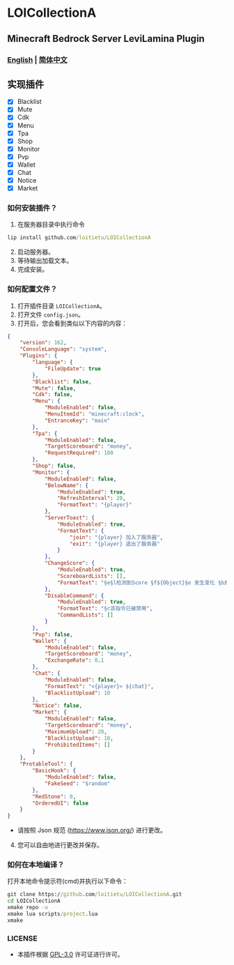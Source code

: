 # LOICollectionA
## Minecraft Bedrock Server LeviLamina Plugin

### [English](README.md) | [简体中文](README.zh.md)

## 实现插件
- [x] Blacklist
- [x] Mute
- [x] Cdk
- [x] Menu
- [x] Tpa
- [x] Shop
- [x] Monitor
- [x] Pvp
- [x] Wallet
- [x] Chat
- [x] Notice
- [x] Market

### 如何安装插件？
1. 在服务器目录中执行命令
```cmd
lip install github.com/loitietu/LOICollectionA
```
2. 启动服务器。
3. 等待输出加载文本。
4. 完成安装。

### 如何配置文件？
1. 打开插件目录 `LOICollectionA`。
2. 打开文件 `config.json`。
3. 打开后，您会看到类似以下内容的内容：
```json
{
    "version": 162,
    "ConsoleLanguage": "system",
    "Plugins": {
        "language": {
            "FileUpdate": true
        },
        "Blacklist": false,
        "Mute": false, 
        "Cdk": false,
        "Menu": {
            "ModuleEnabled": false,
            "MenuItemId": "minecraft:clock",
            "EntranceKey": "main"
        },
        "Tpa": {
            "ModuleEnabled": false,
            "TargetScoreboard": "money",
            "RequestRequired": 100
        },
        "Shop": false,
        "Monitor": {
            "ModuleEnabled": false,
            "BelowName": {
                "ModuleEnabled": true,
                "RefreshInterval": 20,
                "FormatText": "{player}"
            },
            "ServerToast": {
                "ModuleEnabled": true,
                "FormatText": {
                    "join": "{player} 加入了服务器",
                    "exit": "{player} 退出了服务器"
                }
            },
            "ChangeScore": {
                "ModuleEnabled": true,
                "ScoreboardLists": [],
                "FormatText": "§e§l检测到Score §f${Object}§e 发生变化 §b原值: §f${OriMoney} §a更改: §f${SetMoney} §e现值: §f${GetMoney}"
            },
            "DisableCommand": {
                "ModuleEnabled": true,
                "FormatText": "§c该指令已被禁用",
                "CommandLists": []
            }
        },
        "Pvp": false,
        "Wallet": {
            "ModuleEnabled": false,
            "TargetScoreboard": "money",
            "ExchangeRate": 0.1
        },
        "Chat": {
            "ModuleEnabled": false,
            "FormatText": "<{player}> ${chat}",
            "BlacklistUpload": 10
        },
        "Notice": false,
        "Market": {
            "ModuleEnabled": false,
            "TargetScoreboard": "money",
            "MaximumUpload": 20,
            "BlacklistUpload": 10,
            "ProhibitedItems": []
        }
    },
    "ProtableTool": {
        "BasicHook": {
            "ModuleEnabled": false,
            "FakeSeed": "$random"
        },
        "RedStone": 0,
        "OrderedUI": false
    }
}
```
- 请按照 Json 规范 (https://www.json.org/) 进行更改。
4. 您可以自由地进行更改并保存。

### 如何在本地编译？
打开本地命令提示符(cmd)并执行以下命令：
```cmd
git clone https://github.com/loitietu/LOICollectionA.git
cd LOICollectionA
xmake repo -u
xmake lua scripts/project.lua
xmake
```

### LICENSE
- 本插件根据 [GPL-3.0](LICENSE) 许可证进行许可。